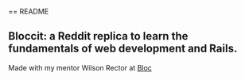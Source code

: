 == README

## Bloccit: a Reddit replica to learn the fundamentals of web development and Rails.
Made with my mentor Wilson Rector at [Bloc](http://bloc.io)
